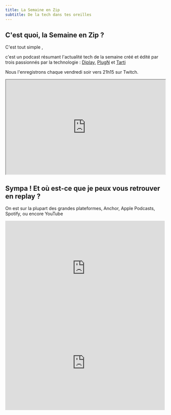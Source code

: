 ```yaml
---
title: La Semaine en Zip
subtitle: De la tech dans tes oreilles
---
```

## C'est quoi, la Semaine en Zip ?
C'est tout simple ,

c'est un podcast résumant l'actualité tech de la semaine créé et édité par trois passionnés par la technologie : [Diplay](http://twitter.com/diplay3311), [PlugN](http://twitter.com/plugntweet) et [Tarti](http://twitter.com/latech_tarti)

Nous l'enregistrons chaque vendredi soir vers 21h15 sur Twitch.

<iframe
    src="https://player.twitch.tv/?channel=tartiflm&parent=lasemaineenzip.github.io"
    width="100%"
    height="300"
    allowfullscreen="yes">
</iframe>

## Sympa ! Et où est-ce que je peux vous retrouver en replay ?

On est sur la plupart des grandes plateformes, Anchor, Apple Podcasts, Spotify, ou encore YouTube
<iframe src="https://anchor.fm/la-semaine-en-zip/embed" height="300" width="100%" frameborder="0" scrolling="no"></iframe>
<iframe width="100%" height="300" src="https://www.youtube.com/embed/videoseries?channel=UCnhcfQpwzkM0nTSu2KcFPWA" frameborder="0" allow="encrypted-media" allowfullscreen></iframe>

